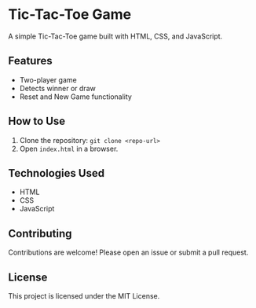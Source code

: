 # Tic-Tac-Toe Game

A simple Tic-Tac-Toe game built with HTML, CSS, and JavaScript.

## Features
- Two-player game
- Detects winner or draw
- Reset and New Game functionality

## How to Use
1. Clone the repository: `git clone <repo-url>`
2. Open `index.html` in a browser.

## Technologies Used
- HTML
- CSS
- JavaScript

## Contributing
Contributions are welcome! Please open an issue or submit a pull request.

## License
This project is licensed under the MIT License.
